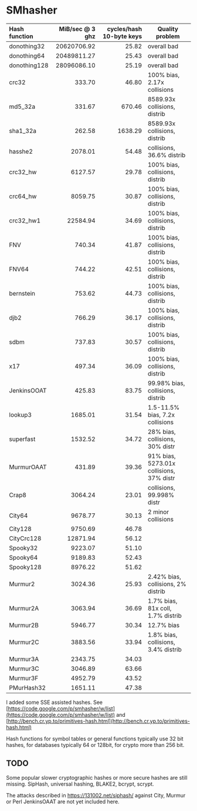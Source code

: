 SMhasher
========

| Hash function   | MiB/sec @ 3 ghz  |cycles/hash 10-byte keys | Quality problem |
|:----------------|-----------------:|------------------------:|-----------------|
| donothing32     |     20620706.92  |         25.82       | overall bad     |
| donothing64     |     20489811.27  |         25.43       | overall bad     |
| donothing128    |     28096086.10  |         25.19       | overall bad     |
| crc32           |          333.70  |         46.80       | 100% bias, 2.17x collisions    |
| md5_32a         |          331.67  |        670.46       | 8589.93x collisions, distrib   |
| sha1_32a        |          262.58  |       1638.29       | 8589.93x collisions, distrib   |
| hasshe2         |         2078.01  |         54.48       | collisions, 36.6% distrib      |
| crc32_hw        |         6127.57  |         29.78       | 100% bias, collisions, distrib |
| crc64_hw        |         8059.75  |         30.87       | 100% bias, collisions, distrib |
| crc32_hw1       |        22584.94  |         34.69       | 100% bias, collisions, distrib |
| FNV             |          740.34  |         41.87       | 100% bias, collisions, distrib |
| FNV64           |          744.22  |         42.51       | 100% bias, collisions, distrib |
| bernstein       |          753.62  |         44.73       | 100% bias, collisions, distrib |
| djb2            |          766.29  |         36.17       | 100% bias, collisions, distrib |
| sdbm            |          737.83  |         30.57       | 100% bias, collisions, distrib |
| x17             |          497.34  |         36.09       | 100% bias, collisions, distrib |
| JenkinsOOAT     |          425.83  |         83.75       | 99.98% bias, collisions, distrib |
| lookup3         |         1685.01  |         31.54       | 1.5-11.5% bias, 7.2x collisions |
| superfast       |         1532.52  |         34.72       | 28% bias, collisions, 30% distr |
| MurmurOAAT      |          431.89  |         39.36       | 91% bias, 5273.01x collisions, 37% distr |
| Crap8           |         3064.24  |         23.01       | collisions, 99.998% distr |
| City64          |         9678.77  |         30.13       | 2 minor collisions  |
| City128         |         9750.69  |         46.78       |                 |
| CityCrc128      |        12871.94  |         56.12       |                 |
| Spooky32        |         9223.07  |         51.10       |                 |
| Spooky64        |         9189.83  |         52.43       |                 |
| Spooky128       |         8976.22  |         51.62       |                 |
| Murmur2         |         3024.36  |         25.93       | 2.42% bias, collisions, 2% distrib |
| Murmur2A        |         3063.94  |         36.69       | 1.7% bias, 81x coll, 1.7% distrib  |
| Murmur2B        |         5946.77  |         30.34       | 12.7% bias      |
| Murmur2C        |         3883.56  |         33.94       | 1.8% bias, collisions, 3.4% distrib |
| Murmur3A        |         2343.75  |         34.03       |                 |
| Murmur3C        |         3046.89  |         63.66       |                 |
| Murmur3F        |         4952.79  |         43.52       |                 |
| PMurHash32      |         1651.11  |         47.38       |                 |

I added some SSE assisted hashes.
See [https://code.google.com/p/smhasher/w/list](https://code.google.com/p/smhasher/w/list)
and [http://bench.cr.yp.to/primitives-hash.html](http://bench.cr.yp.to/primitives-hash.html)

Hash functions for symbol tables or general functions typically use 32 bit hashes,
for databases typically 64 or 128bit, for crypto more than 256 bit.

TODO
----
Some popular slower cryptographic hashes or more secure hashes are still missing.
SipHash, universal hashing, BLAKE2, bcrypt, scrypt.

The attacks described in https://131002.net/siphash/ against City, Murmur or Perl JenkinsOAAT
are not yet included here.

